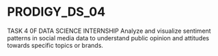 # PRODIGY_DS_04
TASK 4 0F DATA SCIENCE INTERNSHIP Analyze and visualize sentiment patterns in social media data to understand public opinion and attitudes towards specific topics or brands.
